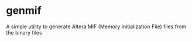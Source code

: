 # genmif
A simple utility to generate Altera MIF (Memory Initialization File) files from the binary files

